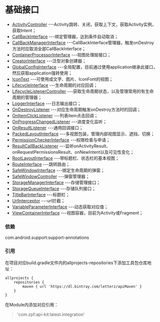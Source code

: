 基础接口
=========
* [ActivityController](./src/main/java/com/zpf/api/ActivityController.java)
---Activity跳转、关闭，获取上下文，获取Activity实例，获取Intent；
* [CallBackInterface](./src/main/java/com/zpf/api/CallBackInterface.java)
---绑定管理器，达到条件自动取消；
* [CallBackManagerInterface](./src/main/java/com/zpf/api/CallBackManagerInterface.java)
---CallBackInterface管理器，触发onDestroy方法时应取消全部CallBackInterface；
* [ContainerProcessorInterface](./src/main/java/com/zpf/api/ContainerProcessorInterface.java)
---视图处理层接口；
* [CreatorInterface](./src/main/java/com/zpf/api/CreatorInterface.java)
---泛型对象创建器；
* [GlobalConfigInterface](./src/main/java/com/zpf/api/GlobalConfigInterface.java)
---全局配置，目前通过使用application继承此接口，然后获取application强转使用；
* [IconText](./src/main/java/com/zpf/api/IconText.java)
---可使用成文字、图片、IconFont的视图；
* [LifecycleInterface](./src/main/java/com/zpf/api/LifecycleInterface.java)
---生命周期的对应回调；
* [LifecycleListenerController](./src/main/java/com/zpf/api/LifecycleListenerController.java)
---获取生命周期状态，以及管理常用的有生命周期的管理器；
* [LoggerInterface](./src/main/java/com/zpf/api/LoggerInterface.java)
---日志输出接口；
* [OnDestroyListener](./src/main/java/com/zpf/api/OnDestroyListener.java)
---对应生命周期触发onDestroy方法时的回调；
* [OnItemClickListener](./src/main/java/com/zpf/api/OnItemClickListener.java)
---列表item点击回调；
* [OnProgressChangedListener](./src/main/java/com/zpf/api/OnProgressChangedListener.java)
---进度变化监听；
* [OnResultListener](./src/main/java/com/zpf/api/OnProgressChangedListener.java)
---通用回调接口；
* [PackedLayoutInterface](./src/main/java/com/zpf/api/PackedLayoutInterface.java)
---多视图包装，管理内部视图显示、遮挡、切换；
* [PermissionCheckerInterface](./src/main/java/com/zpf/api/PermissionCheckerInterface.java)
---权限检查与申请；
* [ResultCallBackListener](./src/main/java/com/zpf/api/ResultCallBackListener.java)
---监听onActivityResult、onRequestPermissionsResult、onNewIntent以及可见性变化；
* [RootLayoutInterface](./src/main/java/com/zpf/api/RootLayoutInterface.java)
---带标题栏、状态栏的基本视图；
* [RouteInterface](./src/main/java/com/zpf/api/RouteInterface.java)
---跳转路由；
* [SafeWindowInterface](./src/main/java/com/zpf/api/SafeWindowInterface.java)
---绑定生命周期的弹窗；
* [SafeWindowController](./src/main/java/com/zpf/api/SafeWindowController.java)
---弹窗管理器；
* [StorageManagerInterface](./src/main/java/com/zpf/api/StorageManagerInterface.java)
---存储管理接口；
* [StorageQueueInterface](./src/main/java/com/zpf/api/StorageQueueInterface.java)
---存储队列接口；
* [TitleBarInterface](./src/main/java/com/zpf/api/TitleBarInterface.java)
---标题栏；
* [UrlInterceptor](./src/main/java/com/zpf/api/UrlInterceptor.java)
---url拦截；
* [VariableParameterInterface](./src/main/java/com/zpf/api/VariableParameterInterface.java)
---动态获取对应值；
* [ViewContainerInterface](./src/main/java/com/zpf/api/ViewContainerInterface.java)
---视图容器，目前为Activity或Fragment；

### 依赖
com.android.support:support-annotations<br>
### 引用
在项目对应build.gradle文件内的allprojects-repositories下添加工具包仓库地址：
``````
allprojects {
    repositories {
        maven { url 'https://dl.bintray.com/letterz/apiMaven' }
    }
}
``````
在Module内添加对应引用：
>'com.zpf:api-kit:latest.integration'